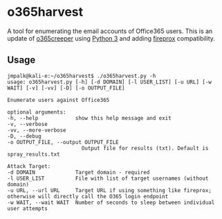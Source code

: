 # o365harvest
A tool for enumerating the email accounts of Office365 users. This is an update of [o365creeper](https://github.com/LMGsec/o365creeper) using [Python 3](https://python.org) and adding [fireprox](https://github.com/ustayready/fireprox) compatibility.



## Usage
	jmpalk@kali-e:~/o365harvest$ ./o365harvest.py -h
	usage: o365harvest.py [-h] [-d DOMAIN] [-l USER_LIST] [-u URL] [-w WAIT] [-v] [-vv] [-D] [-o OUTPUT_FILE]

	Enumerate users against Office365

	optional arguments:
  	-h, --help            show this help message and exit
  	-v, --verbose
  	-vv, --more-verbose
  	-D, --debug
  	-o OUTPUT_FILE, --output OUTPUT_FILE
    	                    Output file for results (txt). Default is spray_results.txt

	Attack Target:
  	-d DOMAIN             Target domain - required
  	-l USER_LIST          File with list of target usernames (without domain)
  	-u URL, --url URL     Target URL if using something like fireprox; otherwise will directly call the O365 login endpoint
  	-w WAIT, --wait WAIT  Number of seconds to sleep between individual user attempts

